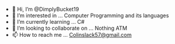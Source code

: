 - 👋 Hi, I’m @DimplyBucket19
- 👀 I’m interested in ... Computer Programming and its languages 
- 🌱 I’m currently learning ... C#
- 💞️ I’m looking to collaborate on ... Nothing ATM
- 📫 How to reach me ... Colinslack57@gmail.com

<!---
DimplyBucket19/DimplyBucket19 is a ✨ special ✨ repository because its `README.md` (this file) appears on your GitHub profile.
You can click the Preview link to take a look at your changes.
--->
